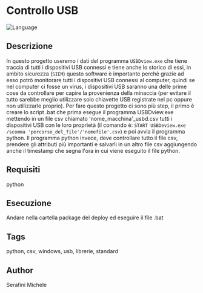 # Controllo USB


![Language](https://img.shields.io/badge/Spellcheck-Pass-green?style=flat)


## Descrizione

In questo progetto useremo i dati del programma `USBDview.exe` che tiene traccia di tutti i dispositivi USB connessi e tiene anche lo storico di essi, in ambito sicurezza (`SIEM`) questo software è importante perchè grazie ad esso potrò monitorare tutti i dispositivi USB connessi al computer, quindi se nel computer ci fosse un virus, i dispositivi USB saranno una delle prime cose da controllare per capire la provenienza della minaccia (per evitare il tutto sarebbe meglio utilizzare solo chiavette USB registrate nel pc oppure non utilizzarle proprio).
Per fare questo progetto ci sono più step, il primo è creare lo script .bat che prima esegue il programma USBDview.exe mettendo in un file csv chiamato 'nome_macchina'_usbd.csv tutti i dispositivi USB con le loro proprietà (il comando è: `START USBDeview.exe /scomma 'percorso_del_file'/'nomefile'.csv`) e poi avvia il programma python.
Il programma python invece, deve controllare tutto il file csv, prendere gli attributi più importanti e salvarli in un altro file csv aggiungendo anche il timestamp che segna l'ora in cui viene eseguito il file python.

## Requisiti

python

## Esecuzione

Andare nella cartella package del deploy ed eseguire il file .bat

## Tags

python, csv, windows, usb, librerie, standard


## Author

Serafini Michele